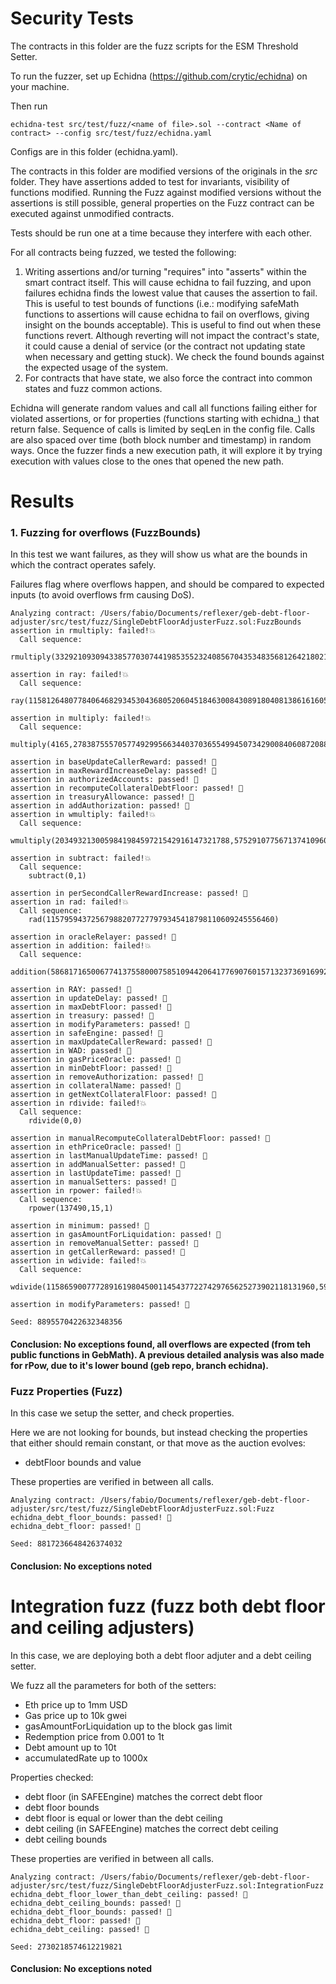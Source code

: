 # Security Tests

The contracts in this folder are the fuzz scripts for the ESM Threshold Setter.

To run the fuzzer, set up Echidna (https://github.com/crytic/echidna) on your machine.

Then run
```
echidna-test src/test/fuzz/<name of file>.sol --contract <Name of contract> --config src/test/fuzz/echidna.yaml
```

Configs are in this folder (echidna.yaml).

The contracts in this folder are modified versions of the originals in the _src_ folder. They have assertions added to test for invariants, visibility of functions modified. Running the Fuzz against modified versions without the assertions is still possible, general properties on the Fuzz contract can be executed against unmodified contracts.

Tests should be run one at a time because they interfere with each other.

For all contracts being fuzzed, we tested the following:

1. Writing assertions and/or turning "requires" into "asserts" within the smart contract itself. This will cause echidna to fail fuzzing, and upon failures echidna finds the lowest value that causes the assertion to fail. This is useful to test bounds of functions (i.e.: modifying safeMath functions to assertions will cause echidna to fail on overflows, giving insight on the bounds acceptable). This is useful to find out when these functions revert. Although reverting will not impact the contract's state, it could cause a denial of service (or the contract not updating state when necessary and getting stuck). We check the found bounds against the expected usage of the system.
2. For contracts that have state, we also force the contract into common states and fuzz common actions.

Echidna will generate random values and call all functions failing either for violated assertions, or for properties (functions starting with echidna_) that return false. Sequence of calls is limited by seqLen in the config file. Calls are also spaced over time (both block number and timestamp) in random ways. Once the fuzzer finds a new execution path, it will explore it by trying execution with values close to the ones that opened the new path.

# Results

### 1. Fuzzing for overflows (FuzzBounds)

In this test we want failures, as they will show us what are the bounds in which the contract operates safely.

Failures flag where overflows happen, and should be compared to expected inputs (to avoid overflows frm causing DoS).

```
Analyzing contract: /Users/fabio/Documents/reflexer/geb-debt-floor-adjuster/src/test/fuzz/SingleDebtFloorAdjusterFuzz.sol:FuzzBounds
assertion in rmultiply: failed!💥
  Call sequence:
    rmultiply(332921093094338577030744198535523240856704353483568126421802148408814269370,348)

assertion in ray: failed!💥
  Call sequence:
    ray(115812648077840646829345304368052060451846300843089180408138616160518)

assertion in multiply: failed!💥
  Call sequence:
    multiply(4165,27838755570577492995663440370365549945073429008406087208836364988134218004)

assertion in baseUpdateCallerReward: passed! 🎉
assertion in maxRewardIncreaseDelay: passed! 🎉
assertion in authorizedAccounts: passed! 🎉
assertion in recomputeCollateralDebtFloor: passed! 🎉
assertion in treasuryAllowance: passed! 🎉
assertion in addAuthorization: passed! 🎉
assertion in wmultiply: failed!💥
  Call sequence:
    wmultiply(203493213005984198459721542916147321788,575291077567137410960219008005515362524)

assertion in subtract: failed!💥
  Call sequence:
    subtract(0,1)

assertion in perSecondCallerRewardIncrease: passed! 🎉
assertion in rad: failed!💥
  Call sequence:
    rad(115795943725679882077277979345418798110609245556460)

assertion in oracleRelayer: passed! 🎉
assertion in addition: failed!💥
  Call sequence:
    addition(58681716500677413755800075851094420641776907601571323736916992931906599422584,57213209650390704597336471413886422947431147611184191737496348348345682319906)

assertion in RAY: passed! 🎉
assertion in updateDelay: passed! 🎉
assertion in maxDebtFloor: passed! 🎉
assertion in treasury: passed! 🎉
assertion in modifyParameters: passed! 🎉
assertion in safeEngine: passed! 🎉
assertion in maxUpdateCallerReward: passed! 🎉
assertion in WAD: passed! 🎉
assertion in gasPriceOracle: passed! 🎉
assertion in minDebtFloor: passed! 🎉
assertion in removeAuthorization: passed! 🎉
assertion in collateralName: passed! 🎉
assertion in getNextCollateralFloor: passed! 🎉
assertion in rdivide: failed!💥
  Call sequence:
    rdivide(0,0)

assertion in manualRecomputeCollateralDebtFloor: passed! 🎉
assertion in ethPriceOracle: passed! 🎉
assertion in lastManualUpdateTime: passed! 🎉
assertion in addManualSetter: passed! 🎉
assertion in lastUpdateTime: passed! 🎉
assertion in manualSetters: passed! 🎉
assertion in rpower: failed!💥
  Call sequence:
    rpower(137490,15,1)

assertion in minimum: passed! 🎉
assertion in gasAmountForLiquidation: passed! 🎉
assertion in removeManualSetter: passed! 🎉
assertion in getCallerReward: passed! 🎉
assertion in wdivide: failed!💥
  Call sequence:
    wdivide(115865900777289161980450011454377227429765625273902118131960,594930460211338354869264009965854726534657655809423260)

assertion in modifyParameters: passed! 🎉

Seed: 8895570422632348356
```
#### Conclusion: No exceptions found, all overflows are expected (from teh public functions in GebMath). A previous detailed analysis was also made for rPow, due to it's lower bound (geb repo, branch echidna).


### Fuzz Properties (Fuzz)

In this case we setup the setter, and check properties.

Here we are not looking for bounds, but instead checking the properties that either should remain constant, or that move as the auction evolves:

- debtFloor bounds and value

These properties are verified in between all calls.

```
Analyzing contract: /Users/fabio/Documents/reflexer/geb-debt-floor-adjuster/src/test/fuzz/SingleDebtFloorAdjusterFuzz.sol:Fuzz
echidna_debt_floor_bounds: passed! 🎉
echidna_debt_floor: passed! 🎉

Seed: 8817236648426374032
```

#### Conclusion: No exceptions noted


# Integration fuzz (fuzz both debt floor and ceiling adjusters)
In this case, we are deploying both a debt floor adjuter and a debt ceiling setter.

We fuzz all the parameters for both of the setters:
- Eth price up to 1mm USD
- Gas price up to 10k gwei
- gasAmountForLiquidation up to the block gas limit
- Redemption price from 0.001 to 1t
- Debt amount up to 10t
- accumulatedRate up to 1000x

Properties checked:
- debt floor (in SAFEEngine) matches the correct debt floor
- debt floor bounds
- debt floor is equal or lower than the debt ceiling
- debt ceiling (in SAFEEngine) matches the correct debt ceiling
- debt ceiling bounds

These properties are verified in between all calls.

```
Analyzing contract: /Users/fabio/Documents/reflexer/geb-debt-floor-adjuster/src/test/fuzz/SingleDebtFloorAdjusterFuzz.sol:IntegrationFuzz
echidna_debt_floor_lower_than_debt_ceiling: passed! 🎉
echidna_debt_ceiling_bounds: passed! 🎉
echidna_debt_floor_bounds: passed! 🎉
echidna_debt_floor: passed! 🎉
echidna_debt_ceiling: passed! 🎉

Seed: 2730218574612219821
```

#### Conclusion: No exceptions noted